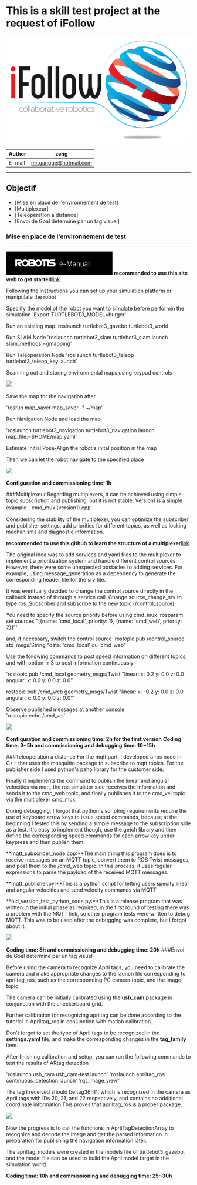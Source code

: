 This is a skill test project at the request of iFollow
====
![](img/iFollow-OFFICIEL-PNG.png)

|Author|zeng|
|---|---
|E-mail|mr.gangge@hotmail.com

***

## Objectif
* [Mise en place de l'environnement de test]
* [Multiplexeur]
* [Teleoperation a distance]
* [Envoi de Goal determine par un tag visuel]

### Mise en place de l'environnement de test
---
![](img/robotis_emanual_logo.png)
**recommended to use this site web to get started**[link](https://emanual.robotis.com/docs/en/platform/turtlebot3/quick-start/)

Following the instructions you can set up your simulation platform or manipulate the robot

Speciify the model of the robot you want to simulate before performin the simulation
'Export TURTLEBOT3_MODEL=burger'

Run an esisting map
'roslaunch turtlebot3_gazebo turtlebot3_world'

Run SLAM Node
'roslaunch turtlebot3_slam turtlebot3_slam.launch slam_methods:=gmapping'

Run Teleoperation Node
'roslaunch turtlebot3_teleop turtlebot3_teleop_key.launch'

Scanning out and storing environmental maps using keypad controls

![](img/showcase1.gif)

Save the map for the navigation after

'rosrun map_saver map_saver -f ~/map'

Run Navigation Node and load the map

'roslaunch turtlebot3_navigation turtlebot3_navigation.launch map_file:=$HOME/map.yaml'

Estimate Initial Pose-Align the robot's inital position in the map

Then we can let the robot navigate to the specified place

![](img/showcase2.gif)


**Configuration and commissioning time: 1h**

###Multiplexeur
Regarding multiplexers, it can be achieved using simple topic subscription and publishing, but it is not stable.
Version1 is a simple example：cmd_mux (version1).cpp

Considering the stability of the multiplexer, you can optimize the subscriber and publisher settings, add priorities for different topics, as well as locking mechanisms and diagnostic information.

**recommended to use this github to learn the structure of a multiplexer**[link](https://github.com/ros-teleop/twist_mux)

The original idea was to add services and yaml files to the multiplexer to implement a prioritization system and handle different control sources. However, there were some unexpected obstacles to adding services. For example, using message_generation as a dependency to generate the corresponding header file for the srv file.

It was eventually decided to change the control source directly in the callback instead of through a service call. Change source_change_srv to type ros::Subscriber and subscribe to the new topic (/control_source)

You need to specify the source priority before using cmd_mux
'rosparam set sources "[{name: 'cmd_local', priority: 1}, {name: 'cmd_web', priority: 2}]"'

and, if necessary, switch the control source
'rostopic pub /control_source std_msgs/String "data: 'cmd_local' ou 'cmd_web"'

Use the following commands to post speed information on different topics, and with option -r 3 to post information continuously

'rostopic pub /cmd_local geometry_msgs/Twist "linear:
  x: 0.2
  y: 0.0
  z: 0.0
angular:
  x: 0.0
  y: 0.0
  z: 0.0"

rostopic pub /cmd_web geometry_msgs/Twist "linear:
  x: -0.2
  y: 0.0
  z: 0.0
angular:
  x: 0.0
  y: 0.0
  z: 0.0"'

Observe published messages at another console  
'rostopic echo /cmd_vel'

![](img/showcase3.gif)

**Configuration and commissioning time: 2h for the first version**
**Coding time: 3~5h and commissioning and debugging time: 10~15h**

###Teleoperation a distance
For the mqtt part, I developed a ros node in C++ that uses the mosquitto package to subscribe to mqtt topics. For the publisher side I used python's paho library for the customer side.

Finally it implements the command to publish the linear and angular velocities via mqtt, the ros simulator side receives the information and sends it to the cmd_web topic, and finally publishes it to the cmd_vel topic via the multiplexer cmd_mux.

During debugging, I forgot that python's scripting requirements require the use of keyboard arrow keys to issue speed commands, because at the beginning I tested this by sending a simple message to the subscription side as a test. It's easy to implement though, use the getch library and then define the corresponding speed commands for each arrow key under keypress and then publish them.

**mqtt_subscriber_node.cpp:**The main thing this program does is to receive messages on an MQTT topic, convert them to ROS Twist messages, and post them to the /cmd_web topic. In this process, it uses regular expressions to parse the payload of the received MQTT messages.

**mqtt_publisher.py:**This is a python script for letting users specify linear and  angular velocities and send velocity commands via MQTT

**old_version_test_python_code.py:**This is a release program that was written in the initial phase as required, in the first round of testing there was a problem with the MQTT link, so other program tests were written to debug MQTT. This was to be used after the debugging was complete, but I forgot about it. 

![](img/showcase4.gif)


**Coding time: 8h and commissioning and debugging time: 20h**
###Envoi de Goal determine par un tag visuel

Before using the camera to recognize April tags, you need to calibrate the camera and make appropriate changes to the launch file corresponding to apriltag_ros, such as the corresponding PC camera topic, and the image topic

The camera can be initially calibrated using the **usb_cam** package in conjunction with the checkerboard grid.

Further calibration for recognizing apriltag can be done according to the tutorial in Apriltag_ros in conjunction with matlab calibration.

Don't forget to set the type of April tags to be recognized in the **settings.yaml** file, and make the corresponding changes in the **tag_family** item.

After finishing calibration and setup, you can run the following commands to test the results of ARtag detection

'roslaunch usb_cam usb_cam-test.launch'
'roslaunch apriltag_ros continuous_detection.launch'
'rqt_image_view"

The tag I received should be tag36h11, which is recognized in the camera as April tags with IDs 20, 21, and 22 respectively, and contains no additional coordinate information.This proves that apriltag_ros is a proper package.

![](img/showcase5.gif)

Now the progress is to call the functions in AprilTagDetectionArray to recognize and decode the image and get the parsed information in preparation for publishing the navigation information later.

The apriltag_models were created in the models file of turtlebot3_gazebo, and the model file can be used to build the April model target in the simulation world.

**Coding time: 10h and commissioning and debugging time: 25~30h**
